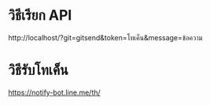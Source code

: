 # วิธีเรียก API
http://localhost/?git=gitsend&token=โทเค็น&message=ข้อความ

# วิธีรับโทเค็น
https://notify-bot.line.me/th/
